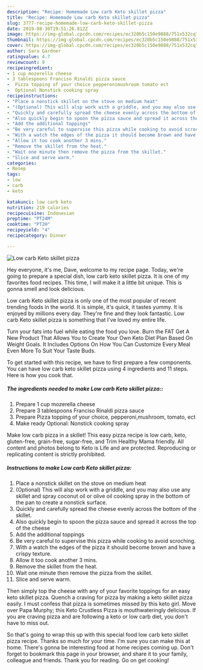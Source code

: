```yaml
---
description: "Recipe: Homemade Low carb Keto skillet pizza"
title: "Recipe: Homemade Low carb Keto skillet pizza"
slug: 3777-recipe-homemade-low-carb-keto-skillet-pizza
date: 2019-08-30T19:51:26.812Z
image: https://img-global.cpcdn.com/recipes/ec320b5c150e9888/751x532cq70/low-carb-keto-skillet-pizza-recipe-main-photo.jpg
thumbnail: https://img-global.cpcdn.com/recipes/ec320b5c150e9888/751x532cq70/low-carb-keto-skillet-pizza-recipe-main-photo.jpg
cover: https://img-global.cpcdn.com/recipes/ec320b5c150e9888/751x532cq70/low-carb-keto-skillet-pizza-recipe-main-photo.jpg
author: Sara Gardner
ratingvalue: 4.7
reviewcount: 9
recipeingredient:
- 1 cup mozerella cheese
- 3 tablespoons Franciso Rinaldi pizza sauce
-  Pizza topping of your choice pepperonimushroom tomato ect
-  Optional Nonstick cooking spray
recipeinstructions:
- "Place a nonstick skillet on the stove on medium heat"
- "(Optional) This will alsp work with a griddle, and you may also use any skillet and spray coconut oil or olive oil cooking spray in the bottom of the pan to create a nonstick surface."
- "Quickly and carefully spread the cheese evenly across the bottom of the skillet."
- "Also quickly begin to spoon the pizza sauce and spread it across the top of the cheese"
- "Add the additional toppings"
- "Be very careful to supervise this pizza while cooking to avoid scroching."
- "With a watch the edges of the pizza it should become brown and have a crispy texture."
- "Allow it too cook another 3 mins."
- "Remove the skillet from the heat."
- "Wait one minute then remove the pizza from the skillet."
- "Slice and serve warm."
categories:
- Resep
tags:
- low
- carb
- keto

katakunci: low carb keto
nutrition: 219 calories
recipecuisine: Indonesian
preptime: "PT24M"
cooktime: "PT2H"
recipeyield: "4"
recipecategory: Dinner

---
```



![Low carb Keto skillet pizza](https://img-global.cpcdn.com/recipes/ec320b5c150e9888/751x532cq70/low-carb-keto-skillet-pizza-recipe-main-photo.jpg)

Hey everyone, it's me, Dave, welcome to my recipe page. Today, we're going to prepare a special dish, low carb keto skillet pizza. It is one of my favorites food recipes. This time, I will make it a little bit unique. This is gonna smell and look delicious.

Low carb Keto skillet pizza is only one of the most popular of recent trending foods in the world. It is simple, it's quick, it tastes yummy. It is enjoyed by millions every day. They're fine and they look fantastic. Low carb Keto skillet pizza is something that I've loved my entire life.

Turn your fats into fuel while eating the food you love. Burn the FAT Get A New Product That Allows You to Create Your Own Keto Diet Plan Based On Weight Goals. It Includes Options On How You Can Customize Every Meal Even More To Suit Your Taste Buds.


To get started with this recipe, we have to first prepare a few components. You can have low carb keto skillet pizza using 4 ingredients and 11 steps. Here is how you cook that.

##### The ingredients needed to make Low carb Keto skillet pizza::

1. Prepare 1 cup mozerella cheese
1. Prepare 3 tablespoons Franciso Rinaldi pizza sauce
1. Prepare  Pizza topping of your choice, pepperoni,mushroom, tomato, ect
1. Make ready  Optional: Nonstick cooking spray


Make low carb pizza in a skillet! This easy pizza recipe is low carb, keto, gluten-free, grain-free, sugar-free, and Trim Healthy Mama friendly. All content and photos belong to Keto is Life and are protected. Reproducing or replicating content is strictly prohibited. 

##### Instructions to make Low carb Keto skillet pizza:

1. Place a nonstick skillet on the stove on medium heat
1. (Optional) This will alsp work with a griddle, and you may also use any skillet and spray coconut oil or olive oil cooking spray in the bottom of the pan to create a nonstick surface.
1. Quickly and carefully spread the cheese evenly across the bottom of the skillet.
1. Also quickly begin to spoon the pizza sauce and spread it across the top of the cheese
1. Add the additional toppings
1. Be very careful to supervise this pizza while cooking to avoid scroching.
1. With a watch the edges of the pizza it should become brown and have a crispy texture.
1. Allow it too cook another 3 mins.
1. Remove the skillet from the heat.
1. Wait one minute then remove the pizza from the skillet.
1. Slice and serve warm.


Then simply top the cheese with any of your favorite toppings for an easy keto skillet pizza. Quench a craving for pizza by making a keto skillet pizza easily. I must confess that pizza is sometimes missed by this keto girl. Move over Papa Murphy; this Keto Crustless Pizza is mouthwateringly delicious. If you are craving pizza and are following a keto or low carb diet, you don&#39;t have to miss out. 

So that's going to wrap this up with this special food low carb keto skillet pizza recipe. Thanks so much for your time. I'm sure you can make this at home. There's gonna be interesting food at home recipes coming up. Don't forget to bookmark this page in your browser, and share it to your family, colleague and friends. Thank you for reading. Go on get cooking!
